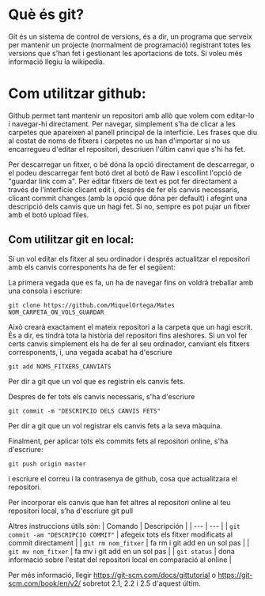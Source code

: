 # Què és git?
Git és un sistema de control de versions, és a dir, un programa que serveix
per mantenir un projecte (normalment de programació) registrant totes les versions
que s'han fet i gestionant les aportacions de tots. Si voleu més informació llegiu
la wikipedia.


# Com utilitzar github:
Github permet tant mantenir un repositori amb allò que volem com editar-lo i navegar-hi
directament. Per navegar, simplement s'ha de clicar a les carpetes que apareixen al panell
principal de la interfície. Les frases que diu al costat de noms de fitxers i carpetes no 
us han d'importar si no us encarregueu d'editar el repositori, descriuen l'últim canvi que 
s'hi ha fet.

Per descarregar un fitxer, o bé dóna la opció directament de descarregar, o el podeu descarregar
fent botó dret al botó de Raw i escollint l'opció de "guardar link com a". Per editar fitxers de
text es pot fer directament a través de l'interfície clicant edit i, després de fer els canvis
necessaris, clicant commit changes (amb la opció que dóna per default) i afegint una descripció
dels canvis que un hagi fet. Si no, sempre es pot pujar un fitxer amb el botó upload files.


## Com utilitzar git en local:
Si un vol editar els fitxer al seu ordinador i després actualitzar el repositori amb els canvis
corresponents ha de fer el següent:

La primera vegada que es fa, un ha de navegar fins on voldrà treballar amb una consola i escriure:
```
git clone https://github.com/MiquelOrtega/Mates NOM_CARPETA_ON_VOLS_GUARDAR
```

Això crearà exactament el mateix repositori a la carpeta que un hagi escrit. És a dir, es tindrà
tota la història del repositori fins aleshores. Si un vol fer certs canvis simplement
els ha de fer al seu ordinador, canviant els fitxers corresponents, i, una vegada acabat ha d'escriure
```
git add NOMS_FITXERS_CANVIATS
```
Per dir a git que un vol que es registrin els canvis fets. 

Despres de fer tots els canvis necessaris, s'ha d'escriure
```
git commit -m "DESCRIPCIO DELS CANVIS FETS"
```
Per dir a git que un vol registrar els canvis fets a la seva màquina.

Finalment, per aplicar tots els commits fets al repositori online, s'ha d'escriure:
```
git push origin master
```
i escriure el correu i la contrasenya de github, cosa que actualitzara el repositori.

Per incorporar els canvis que han fet altres al repositori online al teu repositori local, s'ha d'escriure
git pull

Altres instruccions útils són:
| Comando | Descripción |
| --- | --- |
| ```git commit -am "DESCRIPCIO COMMIT"``` | afegeix tots els fitxer modificats al commit directament |
| ```git rm nom_fitxer``` | fa rm i git add en un sol pas |
| ```git mv nom_fitxer``` | fa mv i git add en un sol pas |
| ```git status``` | dona informació sobre l'estat del repositori local en comparació al online |

Per més informació, llegir https://git-scm.com/docs/gittutorial o https://git-scm.com/book/en/v2/ sobretot
2.1, 2.2 i 2.5 d'aquest últim.

